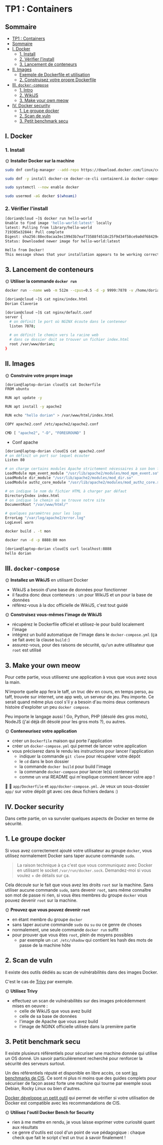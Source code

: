 # TP1 : Containers

## Sommaire

- [TP1 : Containers](#tp1--containers)
- [Sommaire](#sommaire)
- [I. Docker](#i-docker)
  - [1. Install](#1-install)
  - [2. Vérifier l'install](#2-vérifier-linstall)
  - [3. Lancement de conteneurs](#3-lancement-de-conteneurs)
- [II. Images](#ii-images)
  - [Exemple de Dockerfile et utilisation](#exemple-de-dockerfile-et-utilisation)
  - [2. Construisez votre propre Dockerfile](#2-construisez-votre-propre-dockerfile)
- [III. `docker-compose`](#iii-docker-compose)
  - [1. Intro](#1-intro)
  - [2. WikiJS](#2-wikijs)
  - [3. Make your own meow](#3-make-your-own-meow)
- [IV. Docker security](#iv-docker-security)
  - [1. Le groupe docker](#1-le-groupe-docker)
  - [2. Scan de vuln](#2-scan-de-vuln)
  - [3. Petit benchmark secu](#3-petit-benchmark-secu)

## I. Docker

### 1. Install

🌞 **Installer Docker sur la machine**

```bash
sudo dnf config-manager --add-repo https://download.docker.com/linux/centos/docker-ce.repo
```

```bash
sudo dnf -y install docker-ce docker-ce-cli containerd.io docker-compose-plugin
```

```bash
sudo systemctl --now enable docker
```

```bash
sudo usermod -aG docker $(whoami)
```

### 2. Vérifier l'install

```bash
[dorian@cloud ~]$ docker run hello-world
Unable to find image 'hello-world:latest' locally
latest: Pulling from library/hello-world
719385e32844: Pull complete 
Digest: sha256:88ec0acaa3ec199d3b7eaf73588f4518c25f9d34f58ce9a0df68429c5af48e8d
Status: Downloaded newer image for hello-world:latest

Hello from Docker!
This message shows that your installation appears to be working correctly.
```

## 3. Lancement de conteneurs

🌞 **Utiliser la commande `docker run`**

```bash
docker run --name web -m 512m --cpus=0.5 -d -p 9999:7878 -v /home/dorian/nginx/index.html:/var/www/dorian/index.html -v /home/dorian/nginx/default.conf:/etc/nginx/conf.d/toto.conf nginx
```

```bash
[dorian@cloud ~]$ cat nginx/index.html 
Dorian Claverie
```

```bash
[dorian@cloud ~]$ cat nginx/default.conf 
server {
  # on définit le port où NGINX écoute dans le conteneur
  listen 7878;
  
  # on définit le chemin vers la racine web
  # dans ce dossier doit se trouver un fichier index.html
  root /var/www/dorian; 
}
```

## II. Images

🌞 **Construire votre propre image**

```bash
[dorian@laptop-dorian cloud]$ cat Dockerfile 
FROM ubuntu

RUN apt update -y

RUN apt install -y apache2

RUN echo "hello dorian" > /var/www/html/index.html 

COPY apache2.conf /etc/apache2/apache2.conf

CMD [ "apache2", "-D", "FOREGROUND" ]
```

- Conf apache

```bash
[dorian@laptop-dorian cloud]$ cat apache2.conf 
# on définit un port sur lequel écouter
Listen 80

# on charge certains modules Apache strictement nécessaires à son bon fonctionnement
LoadModule mpm_event_module "/usr/lib/apache2/modules/mod_mpm_event.so"
LoadModule dir_module "/usr/lib/apache2/modules/mod_dir.so"
LoadModule authz_core_module "/usr/lib/apache2/modules/mod_authz_core.so"

# on indique le nom du fichier HTML à charger par défaut
DirectoryIndex index.html
# on indique le chemin où se trouve notre site
DocumentRoot "/var/www/html/"

# quelques paramètres pour les logs
ErrorLog "/var/log/apache2/error.log"
LogLevel warn
```

```bash
docker build . -t mon
```

```bash
docker run -d -p 8888:80 mon
```

```bash
[dorian@laptop-dorian cloud]$ curl localhost:8888
hello dorian
```

## III. `docker-compose`

🌞 **Installez un WikiJS** en utilisant Docker

- WikiJS a besoin d'une base de données pour fonctionner
- il faudra donc deux conteneurs : un pour WikiJS et un pour la base de données
- référez-vous à la doc officielle de WikiJS, c'est tout guidé

🌞 **Construisez vous-mêmes l'image de WikiJS**

- récupérez le Dockerfile officiel et utilisez-le pour build localement l'image
- intégrez un build automatique de l'image dans le `docker-compose.yml` (ça se fait avec la clause `build:`)
- assurez-vous, pour des raisons de sécurité, qu'un autre utilisateur que `root` est utilisé

## 3. Make your own meow

Pour cette partie, vous utiliserez une application à vous que vous avez sous la main.

N'importe quelle app fera le taff, un truc dév en cours, en temps perso, au taff, trouvée sur internet, une app web, un serveur de jeu. Peu importe. Ce serait quand même plus cool s'il y a besoin d'au moins deux conteneurs histoire d'exploiter un peu `docker compose`.

Peu importe le langage aussi ! Go, Python, PHP (désolé des gros mots), NodeJS (j'ai déjà dit désolé pour les gros mots ?), ou autres.

🌞 **Conteneurisez votre application**

- créer un `Dockerfile` maison qui porte l'application
- créer un `docker-compose.yml` qui permet de lancer votre application
- vous préciserez dans le rendu les instructions pour lancer l'application
  - indiquer la commande `git clone` pour récupérer votre dépôt
  - le `cd` dans le bon dossier
  - la commande `docker build` pour build l'image
  - la commande `docker-compose` pour lancer le(s) conteneur(s)
  - comme un vrai README qui m'explique comment lancer votre app !

📁 📁 `app/Dockerfile` et `app/docker-compose.yml`. Je veux un sous-dossier `app/` sur votre dépôt git avec ces deux fichiers dedans :)

## IV. Docker security

Dans cette partie, on va survoler quelques aspects de Docker en terme de sécurité.

## 1. Le groupe docker

Si vous avez correctement ajouté votre utilisateur au groupe `docker`, vous utilisez normalement Docker sans taper aucune commande `sudo`.

> La raison technique à ça c'est que vous communiquez avec Docker en utilisant le socket `/var/run/docker.sock`. Demandez-moi si vous voulez + de détails sur ça.

Cela découle sur le fait que vous avez les droits `root` sur la machine. Sans utiliser aucune commande `sudo`, sans devenir `root`, sans même connaître son mot de passe ni rien, si vous êtes membres du groupe `docker` vous pouvez devenir `root` sur la machine.

🌞 **Prouvez que vous pouvez devenir `root`**

- en étant membre du groupe `docker`
- sans taper aucune commande `sudo` ou `su` ou ce genre de choses
- normalement, une seule commande `docker run` suffit
- pour prouver que vous êtes `root`, plein de moyens possibles
  - par exemple un `cat /etc/shadow` qui contient les hash des mots de passe de la machine hôte

## 2. Scan de vuln

Il existe des outils dédiés au scan de vulnérabilités dans des images Docker.

C'est le cas de [Trivy](https://github.com/aquasecurity/trivy) par exemple.

🌞 **Utilisez Trivy**

- effectuez un scan de vulnérabilités sur des images précédemment mises en oeuvre :
  - celle de WikiJS que vous avez build
  - celle de sa base de données
  - l'image de Apache que vous avez build
  - l'image de NGINX officielle utilisée dans la première partie

## 3. Petit benchmark secu

Il existe plusieurs référentiels pour sécuriser une machine donnée qui utilise un OS donné. Un savoir particulièrement recherché pour renforcer la sécurité des serveurs surtout.

Un des référentiels réputé et disponible en libre accès, ce sont [les benchmarks de CIS](https://www.cisecurity.org/cis-benchmarks). Ce sont ni plus ni moins que des guides complets pour sécuriser de façon assez forte une machine qui tourne par exemple sous Debian, Rocky Linux ou bien d'autres.

[Docker développe un petit outil](https://github.com/docker/docker-bench-security) qui permet de vérifier si votre utilisation de Docker est compatible avec les recommandations de CIS.

🌞 **Utilisez l'outil Docker Bench for Security**

- rien à me mettre en rendu, je vous laisse exprimer votre curiosité quant aux résultats
- ce genre d'outils est cool d'un point de vue pédagogique : chaque check que fait le script c'est un truc à savoir finalement !